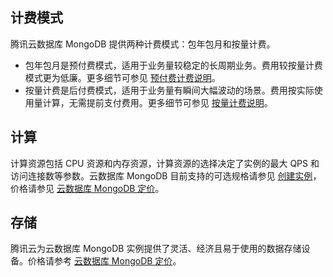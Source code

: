 ## 计费模式
腾讯云数据库 MongoDB 提供两种计费模式：包年包月和按量计费。
- 包年包月是预付费模式，适用于业务量较稳定的长周期业务。费用较按量计费模式更为低廉。更多细节可参见 [预付费计费说明](https://cloud.tencent.com/document/product/555/9618)。
- 按量计费是后付费模式，适用于业务量有瞬间大幅波动的场景。费用按实际使用量计算，无需提前支付费用。更多细节可参见 [按量计费说明](https://cloud.tencent.com/document/product/555/9617)。

## 计算
计算资源包括 CPU 资源和内存资源，计算资源的选择决定了实例的最大 QPS 和访问连接数等参数。云数据库 MongoDB 目前支持的可选规格请参见 [创建实例](https://cloud.tencent.com/document/product/240/7089)，价格请参见 [云数据库 MongoDB 定价](https://cloud.tencent.com/document/product/240/8364)。

## 存储
腾讯云为云数据库 MongoDB 实例提供了灵活、经济且易于使用的数据存储设备。价格请参考 [云数据库 MongoDB 定价](https://cloud.tencent.com/document/product/240/8364)。
